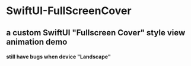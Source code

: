 # SwiftUI-FullScreenCover
## a custom SwiftUI "Fullscreen Cover" style view animation demo

#### still have bugs when device "Landscape"

